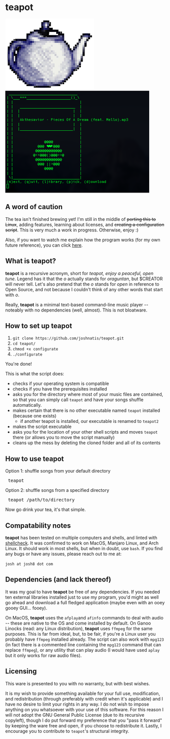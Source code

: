 # teapot
![Logo](images/teapot-logo-small.png) ![Screenshot](images/teapot-screenshot2.png)

## A word of caution
The tea isn't finished brewing yet! I'm still in the middle of ~~porting this to Linux~~, adding features, learning about licenses, and ~~creating a configuration script~~. This is very much a work in progress. Otherwise, enjoy :)

Also, if you want to watch me explain how the program works (for my own future reference), you can click [here](https://www.youtube.com/watch?v=oJpkSBohS0U).

## What is teapot?
**teapot** is a recursive acronym, short for *teapot, enjoy a peaceful, open tune*. Legend has it that the *o* actually stands for *oraguntan*, but $CREATOR will never tell. Let's also pretend that the *o* stands for *open* in reference to Open Source, and not because I couldn't think of any other words that start with *o*.

Really, **teapot** is a minimal text-based command-line music player -- noteably with no dependencies (well, almost). This is not bloatware.

## How to set up teapot
1. `git clone https://github.com/joshnatis/teapot.git`
1. `cd teapot/`
1. `chmod +x configurate`
1. `./configurate`

You're done!

This is what the script does: 
* checks if your operating system is compatible
* checks if you have the prerequisites installed
* asks you for the directory where most of your music files are contained, so that you can simply call `teapot` and have your songs shuffle automatically.
* makes certain that there is no other executable named `teapot` installed (because one exists)
	* if another teapot is installed, our executable is renamed to `teapot2`
* makes the script executable
* asks you for the location of your other shell scripts and moves `teapot` there (or allows you to move the script manually)
* cleans up the mess by deleting the cloned folder and all of its contents

## How to use teapot
Option 1: shuffle songs from your default directory
<pre> teapot </pre>
Option 2: shuffle songs from a specified directory
<pre> teapot /path/to/directory </pre>
Now go drink your tea, it's that simple.


## Compatability notes
**teapot** has been tested on multiple computers and shells, and linted with [shellcheck](https://www.shellcheck.net/). It was confirmed to work on MacOS, Manjaro Linux, and Arch Linux. It should work in most shells, but when in doubt, use `bash`. If you find any bugs or have any issues, please reach out to me at:

`josh at josh8 dot com`

## Dependencies (and lack thereof)
It was my goal to have **teapot** be free of any dependencies. If you needed ten external libraries installed just to use my program, you'd might as well go ahead and download a full fledged application (maybe even with an ooey gooey GUI... fooey).

On MacOS, **teapot** uses the `afplay`and `afinfo` commands to deal with audio -- these are native to the OS and come installed by default. On Ganoo Linocks (read: any Linux distribution), **teapot** uses `ffmpeg` for the same purposes. This is far from ideal, but, to be fair, if you're a Linux user you probably have `ffmpeg` installed already. The script can also work with `mpg123` (in fact there is a commented line containing the `mpg123` command that can replace `ffmpeg`), or any utility that can play audio (I would have used `aplay` but it only works for raw audio files).

## Licensing
This ware is presented to you with no warranty, but with best wishes.

It is my wish to provide something available for your full use, modification, and redistribution (through preferably with credit when it's applicable) and I have no desire to limit your rights in any way. I do not wish to impose anything on you whatsoever with your use of this software. For this reason I will not adopt the GNU General Public License (due to its recursive copyleft), though I do put forward my preference that you "pass it forward" by keeping the ware free and open, if you choose to redistribute it. Lastly, I encourage you to contribute to `teapot`'s structural integrity.
